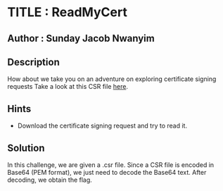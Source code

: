 # TITLE : ReadMyCert
## Author : Sunday Jacob Nwanyim
## Description
How about we take you on an adventure on exploring certificate signing requests
Take a look at this CSR file [here](https://artifacts.picoctf.net/c/426/readmycert.csr).
## Hints
- Download the certificate signing request and try to read it.
## Solution
In this challenge, we are given a .csr file. Since a CSR file is encoded in Base64 (PEM format), we just need to decode the Base64 text. After decoding, we obtain the flag.
